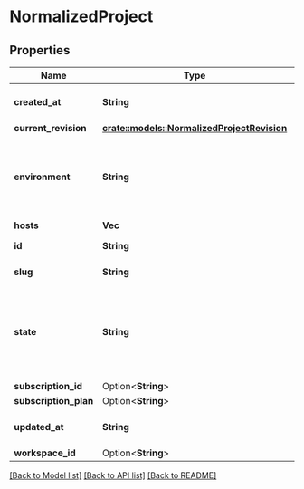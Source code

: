 # NormalizedProject

## Properties

Name | Type | Description | Notes
------------ | ------------- | ------------- | -------------
**created_at** | **String** | The Project's Creation Date | [readonly]
**current_revision** | [**crate::models::NormalizedProjectRevision**](normalizedProjectRevision.md) |  | 
**environment** | **String** | The environment of the project. prod Production dev Development | 
**hosts** | **Vec<String>** |  | 
**id** | **String** | The project's ID. | [readonly]
**slug** | **String** | The project's slug | [readonly]
**state** | **String** | The state of the project. running Running halted Halted deleted Deleted | [readonly]
**subscription_id** | Option<**String**> |  | [optional]
**subscription_plan** | Option<**String**> |  | [optional]
**updated_at** | **String** | Last Time Project was Updated | [readonly]
**workspace_id** | Option<**String**> |  | 

[[Back to Model list]](../README.md#documentation-for-models) [[Back to API list]](../README.md#documentation-for-api-endpoints) [[Back to README]](../README.md)


